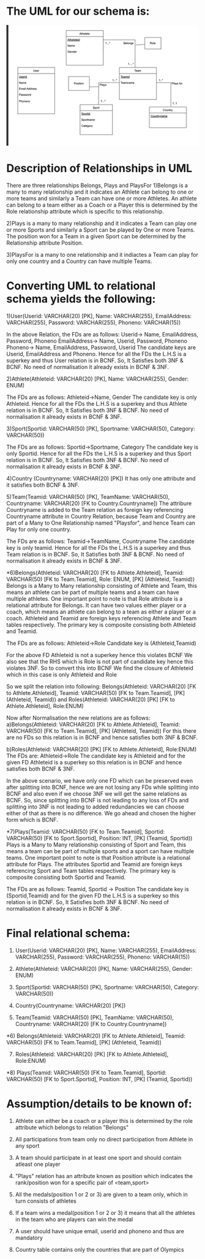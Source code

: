 # The UML for our schema is: 
![Alt text](images/UML.png)


# Description of Relationships in UML
There are three relationships Belongs, Plays and PlaysFor
1)Belongs is a many to many relationship and it indicates an Athlete can belong to one or more teams and similarly a Team can have one or more Athletes. An athlete can belong to a team either as a Coach or a Player this is determined by the Role relationship attribute which is specific to this relationship.

2)Plays is a many to many relationship and it indicates a Team can play one or more Sports and similarly a Sport can be played by One or more Teams. The position won for a Team in a given Sport can be determined by the Relationship attribute Position.

3)PlaysFor is a many to one relationship and it indiactes a Team can play for only one country and a Country can have multiple Teams.

# Converting UML to relational schema yields the following:

1)User(Userid: VARCHAR(20) [PK], Name: VARCHAR(255), EmailAddress: VARCHAR(255), Password: VARCHAR(255), Phoneno: VARCHAR(15))

In the above Relation, the FDs are as follows:
Userid-> Name, EmailAddress, Password, Phoneno
EmailAddress-> Name, Userid, Password, Phoneno
Phoneno-> Name, EmailAddress, Password, Userid
The candidate keys are Userid, EmailAddress and Phoneno. Hence for all the FDs the 
L.H.S is a superkey and thus User relation is in BCNF.
So, It Satisfies both 3NF & BCNF.
No need of normalisation it already exists in BCNF & 3NF.

2)Athlete(Athleteid: VARCHAR(20) [PK], Name: VARCHAR(255), Gender: ENUM)

The FDs are as follows:
Athleteid->Name, Gender
The candidate key is only Athleteid. Hence for all the FDs the L.H.S is a superkey and thus Athlete relation is in BCNF.
So, It Satisfies both 3NF & BCNF.
No need of normalisation it already exists in BCNF & 3NF.

3)Sport(Sportid: VARCHAR(50) [PK], Sportname: VARCHAR(50), Category: VARCHAR(50))

The FDs are as follows:
Sportid->Sportname, Category
The candidate key is only Sportid. Hence for all the FDs the L.H.S is a superkey and thus Sport relation is in BCNF.
So, It Satisfies both 3NF & BCNF.
No need of normalisation it already exists in BCNF & 3NF.

4)Country (Countryname: VARCHAR(20) [PK])
It has only one attribute and it satisfies both BCNF & 3NF.

5)Team(Teamid: VARCHAR(50) [PK], TeamName: VARCHAR(50), Countryname: VARCHAR(20) [FK to Country.Countryname])
The attribure Countryname is added to the Team relation as foreign key referencing Countryname attribute in Country Relation, because Team and Country are part of a Many to One Relationship named "Playsfor", and hence Team can Play for only one country.

The FDs are as follows:
Teamid->TeamName, Countryname
The candidate key is only teamid. Hence for all the FDs the L.H.S is a superkey and thus Team relation is in BCNF.
So, It Satisfies both 3NF & BCNF.
No need of normalisation it already exists in BCNF & 3NF.

*6)Belongs(Athleteid: VARCHAR(20) [FK to Athlete.Athleteid], Teamid: VARCHAR(50) [FK to Team.Teamid], Role: ENUM, [PK] (Athleteid, Teamid))
Belongs is a Many to Many relationship consisting of Athlete and Team, this means an athlete can be part of multiple teams and a team can have multiple athletes. One important point to note is that Role attribute is a relational attribute for Belongs.
It can have two values either player or a coach, which means an athlete can belong to a team as either a player or a coach.
Athleteid and Teamid are foreign keys referencing Athlete and Team tables respectively.
The primary key is composite consisting both Athleteid and Teamid.

The FDs are as follows:
Athleteid->Role
Candidate key is (Athleteid,Teamid)

For the above FD Athleteid is not a superkey hence this violates BCNF
We also see that the RHS which is Role is not part of candidate key hence this violates 3NF.
So to convert this into BCNF
We find the closure of Athleteid which in this case is only Athleteid and Role

So we split the relation into following:
Belongs(Athleteid: VARCHAR(20) [FK to Athlete.Athleteid], Teamid: VARCHAR(50) [FK to Team.Teamid], [PK] (Athleteid, Teamid)) 
and 
Roles(Athleteid: VARCHAR(20) [PK] [FK to Athlete.Athleteid], Role:ENUM)

Now after Normalisation the new relations are as follows:
a)Belongs(Athleteid: VARCHAR(20) [FK to Athlete.Athleteid], Teamid: VARCHAR(50) [FK to Team.Teamid], [PK] (Athleteid, Teamid))
For this there are no FDs so this relation is in BCNF and hence satisfies both 3NF & BCNF.

b)Roles(Athleteid: VARCHAR(20) [PK] [FK to Athlete.Athleteid], Role:ENUM)
The FDs are:
Athleteid->Role
The candidate key is Athleteid and for the given FD Athleteid is a superkey so this relation is in BCNF and hence satisfies both BCNF & 3NF.

In the above scenario, we have only one FD which can be preserved even after splitting into BCNF, hence we are not losing any FDs while splitting into BCNF and also even if we choose 3NF we will get the same relations as BCNF. So, since splitting into BCNF is not leading to any loss of FDs and splitting into 3NF is not leading to added redundancies we can choose either of that as there is no difference. We go ahead and chosen the higher form which is BCNF.


*7)Plays(Teamid: VARCHAR(50) [FK to Team.Teamid], Sportid: VARCHAR(50) [FK to Sport.Sportid], Position: INT, [PK] (Teamid, Sportid))
Plays is a Many to Many relationship consisting of Sport and Team, this means a team can be part of multiple sports and a sport can have multiple teams. One important point to note is that Position attribute is a relational attribute for Plays. The attributes
Sportid and Teamid are foreign keys referencing Sport and Team tables respectively.
The primary key is composite consisting both Sportid and Teamid.

The FDs are as follows:
Teamid, Sportid -> Position
The candidate key is (Sportid,Teamid) and for the given FD the L.H.S is a superkey so this relation is in BCNF. So, It Satisfies both 3NF & BCNF.
No need of normalisation it already exists in BCNF & 3NF.


# Final relational schema:

1) User(Userid: VARCHAR(20) [PK], Name: VARCHAR(255), EmailAddress: VARCHAR(255), Password: VARCHAR(255), Phoneno: VARCHAR(15))

2) Athlete(Athleteid: VARCHAR(20) [PK], Name: VARCHAR(255), Gender: ENUM)

3) Sport(Sportid: VARCHAR(50) [PK], Sportname: VARCHAR(50), Category: VARCHAR(50))

4) Country(Countryname: VARCHAR(20) [PK])

5) Team(Teamid: VARCHAR(50) [PK], TeamName: VARCHAR(50), Countryname: VARCHAR(20) [FK to Country.Countryname])

*6) Belongs(Athleteid: VARCHAR(20) [FK to Athlete.Athleteid], Teamid: VARCHAR(50) [FK to Team.Teamid], [PK] (Athleteid, Teamid))

7) Roles(Athleteid: VARCHAR(20) [PK] [FK to Athlete.Athleteid], Role:ENUM)

*8) Plays(Teamid: VARCHAR(50) [FK to Team.Teamid], Sportid: VARCHAR(50) [FK to Sport.Sportid], Position: INT, [PK] (Teamid, Sportid))

# Assumption/details to be known of:
1) Athlete can either be a coach or a player this is determined by the role attribute which belongs to relation "Belongs"

2) All participations from team only no direct participation from Athlete in any sport

3) A team should participate in at least one sport and should contain atleast one player

4) "Plays" relation has an attribute known as position which indicates the rank/position won for a specific pair of <team,sport>

5) All the medals(position 1 or 2 or 3) are given to a team only, which in turn consists of athletes

6) If a team wins a medal(position 1 or 2 or 3) it means that all the athletes in the team who are players can win the medal

7) A user should have unique email, userid and phoneno and thus are mandatory
 
8) Country table contains only the countries that are part of Olympics



